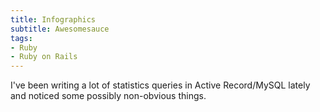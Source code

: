 ```yaml
---
title: Infographics
subtitle: Awesomesauce
tags:
- Ruby
- Ruby on Rails
---
```

I've been writing a lot of statistics queries in Active Record/MySQL lately and noticed some possibly non-obvious things.

